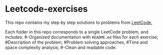 # Leetcode-exercises
This repo contains my step by step solutions to problems from [LeetCode](https://leetcode.com/),

Each folder in this repo corresponds to a single LeetCode problem, and includes:
#-Organized documentation with `README.md` files for each exercise; 
#Description of the problem,
#Problem solving approaches,
#Time and space complexity analysis;
#-Clean and readable code.  
